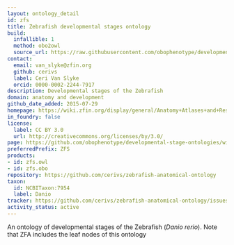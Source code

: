 ```yaml
---
layout: ontology_detail
id: zfs
title: Zebrafish developmental stages ontology
build:
  infallible: 1
  method: obo2owl
  source_url: https://raw.githubusercontent.com/obophenotype/developmental-stage-ontologies/master/src/zfs/zfs.obo
contact:
  email: van_slyke@zfin.org
  github: cerivs
  label: Ceri Van Slyke
  orcid: 0000-0002-2244-7917
description: Developmental stages of the Zebrafish
domain: anatomy and development
github_date_added: 2015-07-29
homepage: https://wiki.zfin.org/display/general/Anatomy+Atlases+and+Resources
in_foundry: false
license:
  label: CC BY 3.0
  url: http://creativecommons.org/licenses/by/3.0/
page: https://github.com/obophenotype/developmental-stage-ontologies/wiki/ZFS
preferredPrefix: ZFS
products:
- id: zfs.owl
- id: zfs.obo
repository: https://github.com/cerivs/zebrafish-anatomical-ontology
taxon:
  id: NCBITaxon:7954
  label: Danio
tracker: https://github.com/cerivs/zebrafish-anatomical-ontology/issues
activity_status: active
---
```


An ontology of developmental stages of the Zebrafish (<i>Danio rerio</i>). Note that ZFA includes the leaf nodes of this ontology
